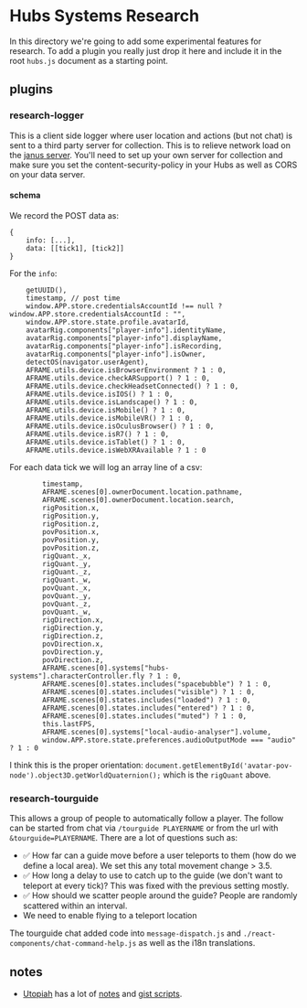 # Hubs Systems Research

In this directory we're going to add some experimental features for
research. To add a plugin you really just drop it here and include it
in the root `hubs.js` document as a starting point.

## plugins

### research-logger

This is a client side logger where user location and actions (but not
chat) is sent to a third party server for collection.  This is to
relieve network load on the [janus server](https://bit.ly/3ckvqui
"Discord discussion").  You'll need to set up your own server for
collection and make sure you set the content-security-policy in your
Hubs as well as CORS on your data server.

#### schema
We record the POST data as:
```
{
    info: [...],
    data: [[tick1], [tick2]]
}
```
For the `info`:
```
    getUUID(),
    timestamp, // post time
    window.APP.store.credentialsAccountId !== null ? window.APP.store.credentialsAccountId : "",
    window.APP.store.state.profile.avatarId,
    avatarRig.components["player-info"].identityName,
    avatarRig.components["player-info"].displayName,
    avatarRig.components["player-info"].isRecording,
    avatarRig.components["player-info"].isOwner,
    detectOS(navigator.userAgent),
    AFRAME.utils.device.isBrowserEnvironment ? 1 : 0,
    AFRAME.utils.device.checkARSupport() ? 1 : 0,
    AFRAME.utils.device.checkHeadsetConnected() ? 1 : 0,
    AFRAME.utils.device.isIOS() ? 1 : 0,
    AFRAME.utils.device.isLandscape() ? 1 : 0,
    AFRAME.utils.device.isMobile() ? 1 : 0,
    AFRAME.utils.device.isMobileVR() ? 1 : 0,
    AFRAME.utils.device.isOculusBrowser() ? 1 : 0,
    AFRAME.utils.device.isR7() ? 1 : 0,
    AFRAME.utils.device.isTablet() ? 1 : 0,
    AFRAME.utils.device.isWebXRAvailable ? 1 : 0
```

For each data tick we will log an array line of a csv:
```
        timestamp,
        AFRAME.scenes[0].ownerDocument.location.pathname,
        AFRAME.scenes[0].ownerDocument.location.search,
        rigPosition.x,
        rigPosition.y,
        rigPosition.z,
        povPosition.x,
        povPosition.y,
        povPosition.z,
        rigQuant._x,
        rigQuant._y,
        rigQuant._z,
        rigQuant._w,
        povQuant._x,
        povQuant._y,
        povQuant._z,
        povQuant._w,
        rigDirection.x,
        rigDirection.y,
        rigDirection.z,
        povDirection.x,
        povDirection.y,
        povDirection.z,
        AFRAME.scenes[0].systems["hubs-systems"].characterController.fly ? 1 : 0,
        AFRAME.scenes[0].states.includes("spacebubble") ? 1 : 0,
        AFRAME.scenes[0].states.includes("visible") ? 1 : 0,
        AFRAME.scenes[0].states.includes("loaded") ? 1 : 0,
        AFRAME.scenes[0].states.includes("entered") ? 1 : 0,
        AFRAME.scenes[0].states.includes("muted") ? 1 : 0,
        this.lastFPS,
        AFRAME.scenes[0].systems["local-audio-analyser"].volume,
        window.APP.store.state.preferences.audioOutputMode === "audio" ? 1 : 0
```

I think this is the proper orientation:
`document.getElementById('avatar-pov-node').object3D.getWorldQuaternion();`
which is the `rigQuant` above.

### research-tourguide

This allows a group of people to automatically follow a player. The
follow can be started from chat via `/tourguide PLAYERNAME` or from
the url with `&tourguide=PLAYERNAME`.  There are a lot of questions
such as:

 * ✅ How far can a guide move before a user teleports to them (how do we
   define a local area). We set this any total movement change > 3.5.
 * ✅ How long a delay to use to catch up to the guide (we don't want to
   teleport at every tick)? This was fixed with the previous setting
   mostly.
 * ✅ How should we scatter people around the guide? People are randomly
   scattered within an interval.
 * We need to enable flying to a teleport location
   
The tourguide chat added code into `message-dispatch.js` and
`./react-components/chat-command-help.js` as well as the i18n
translations.



## notes

 * [Utopiah](https://github.com/Utopiah) has a lot of
   [notes](https://fabien.benetou.fr/Tools/Hubs) and [gist
   scripts](https://gist.github.com/Utopiah/).
 
